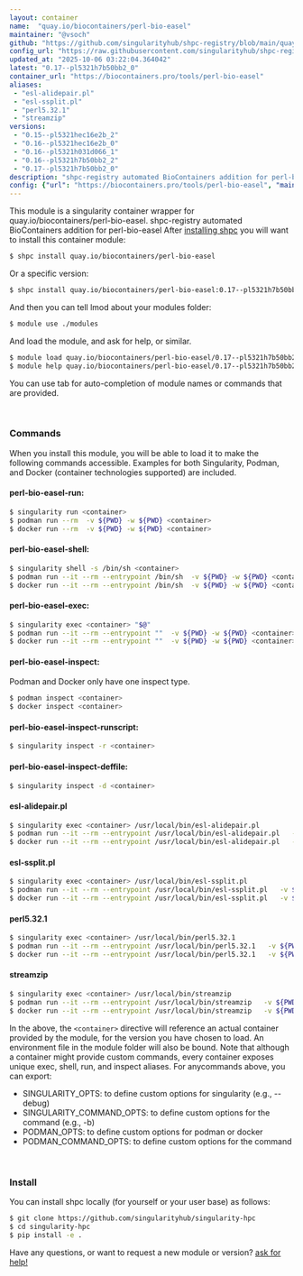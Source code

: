```yaml
---
layout: container
name:  "quay.io/biocontainers/perl-bio-easel"
maintainer: "@vsoch"
github: "https://github.com/singularityhub/shpc-registry/blob/main/quay.io/biocontainers/perl-bio-easel/container.yaml"
config_url: "https://raw.githubusercontent.com/singularityhub/shpc-registry/main/quay.io/biocontainers/perl-bio-easel/container.yaml"
updated_at: "2025-10-06 03:22:04.364042"
latest: "0.17--pl5321h7b50bb2_0"
container_url: "https://biocontainers.pro/tools/perl-bio-easel"
aliases:
 - "esl-alidepair.pl"
 - "esl-ssplit.pl"
 - "perl5.32.1"
 - "streamzip"
versions:
 - "0.15--pl5321hec16e2b_2"
 - "0.16--pl5321hec16e2b_0"
 - "0.16--pl5321h031d066_1"
 - "0.16--pl5321h7b50bb2_2"
 - "0.17--pl5321h7b50bb2_0"
description: "shpc-registry automated BioContainers addition for perl-bio-easel"
config: {"url": "https://biocontainers.pro/tools/perl-bio-easel", "maintainer": "@vsoch", "description": "shpc-registry automated BioContainers addition for perl-bio-easel", "latest": {"0.17--pl5321h7b50bb2_0": "sha256:dd5a4624456faefee134cd550a60c621fd4d5ba64fd4f20d8e6f48efeddc483c"}, "tags": {"0.15--pl5321hec16e2b_2": "sha256:5b6155d97943e7c22e78385f4cd47b09428fc2de08c6935bf614e44f990c2ed8", "0.16--pl5321hec16e2b_0": "sha256:f7ac86b99426c504276c600816cfdc8ada257e14607ddb5101af0e90a3241973", "0.16--pl5321h031d066_1": "sha256:99249963c1cedee43ca488d8864cebe07d1944ed1a3710007429d205e4d1dd98", "0.16--pl5321h7b50bb2_2": "sha256:3786336ac1296f76b30bb69c983ff5aa17179d96ed2d3eebd95dca2d594a1200", "0.17--pl5321h7b50bb2_0": "sha256:dd5a4624456faefee134cd550a60c621fd4d5ba64fd4f20d8e6f48efeddc483c"}, "docker": "quay.io/biocontainers/perl-bio-easel", "aliases": {"esl-alidepair.pl": "/usr/local/bin/esl-alidepair.pl", "esl-ssplit.pl": "/usr/local/bin/esl-ssplit.pl", "perl5.32.1": "/usr/local/bin/perl5.32.1", "streamzip": "/usr/local/bin/streamzip"}}
---
```


This module is a singularity container wrapper for quay.io/biocontainers/perl-bio-easel.
shpc-registry automated BioContainers addition for perl-bio-easel
After [installing shpc](#install) you will want to install this container module:


```bash
$ shpc install quay.io/biocontainers/perl-bio-easel
```

Or a specific version:

```bash
$ shpc install quay.io/biocontainers/perl-bio-easel:0.17--pl5321h7b50bb2_0
```

And then you can tell lmod about your modules folder:

```bash
$ module use ./modules
```

And load the module, and ask for help, or similar.

```bash
$ module load quay.io/biocontainers/perl-bio-easel/0.17--pl5321h7b50bb2_0
$ module help quay.io/biocontainers/perl-bio-easel/0.17--pl5321h7b50bb2_0
```

You can use tab for auto-completion of module names or commands that are provided.

<br>

### Commands

When you install this module, you will be able to load it to make the following commands accessible.
Examples for both Singularity, Podman, and Docker (container technologies supported) are included.

#### perl-bio-easel-run:

```bash
$ singularity run <container>
$ podman run --rm  -v ${PWD} -w ${PWD} <container>
$ docker run --rm  -v ${PWD} -w ${PWD} <container>
```

#### perl-bio-easel-shell:

```bash
$ singularity shell -s /bin/sh <container>
$ podman run --it --rm --entrypoint /bin/sh  -v ${PWD} -w ${PWD} <container>
$ docker run --it --rm --entrypoint /bin/sh  -v ${PWD} -w ${PWD} <container>
```

#### perl-bio-easel-exec:

```bash
$ singularity exec <container> "$@"
$ podman run --it --rm --entrypoint ""  -v ${PWD} -w ${PWD} <container> "$@"
$ docker run --it --rm --entrypoint ""  -v ${PWD} -w ${PWD} <container> "$@"
```

#### perl-bio-easel-inspect:

Podman and Docker only have one inspect type.

```bash
$ podman inspect <container>
$ docker inspect <container>
```

#### perl-bio-easel-inspect-runscript:

```bash
$ singularity inspect -r <container>
```

#### perl-bio-easel-inspect-deffile:

```bash
$ singularity inspect -d <container>
```


#### esl-alidepair.pl

```bash
$ singularity exec <container> /usr/local/bin/esl-alidepair.pl
$ podman run --it --rm --entrypoint /usr/local/bin/esl-alidepair.pl   -v ${PWD} -w ${PWD} <container> -c " $@"
$ docker run --it --rm --entrypoint /usr/local/bin/esl-alidepair.pl   -v ${PWD} -w ${PWD} <container> -c " $@"
```


#### esl-ssplit.pl

```bash
$ singularity exec <container> /usr/local/bin/esl-ssplit.pl
$ podman run --it --rm --entrypoint /usr/local/bin/esl-ssplit.pl   -v ${PWD} -w ${PWD} <container> -c " $@"
$ docker run --it --rm --entrypoint /usr/local/bin/esl-ssplit.pl   -v ${PWD} -w ${PWD} <container> -c " $@"
```


#### perl5.32.1

```bash
$ singularity exec <container> /usr/local/bin/perl5.32.1
$ podman run --it --rm --entrypoint /usr/local/bin/perl5.32.1   -v ${PWD} -w ${PWD} <container> -c " $@"
$ docker run --it --rm --entrypoint /usr/local/bin/perl5.32.1   -v ${PWD} -w ${PWD} <container> -c " $@"
```


#### streamzip

```bash
$ singularity exec <container> /usr/local/bin/streamzip
$ podman run --it --rm --entrypoint /usr/local/bin/streamzip   -v ${PWD} -w ${PWD} <container> -c " $@"
$ docker run --it --rm --entrypoint /usr/local/bin/streamzip   -v ${PWD} -w ${PWD} <container> -c " $@"
```



In the above, the `<container>` directive will reference an actual container provided
by the module, for the version you have chosen to load. An environment file in the
module folder will also be bound. Note that although a container
might provide custom commands, every container exposes unique exec, shell, run, and
inspect aliases. For anycommands above, you can export:

 - SINGULARITY_OPTS: to define custom options for singularity (e.g., --debug)
 - SINGULARITY_COMMAND_OPTS: to define custom options for the command (e.g., -b)
 - PODMAN_OPTS: to define custom options for podman or docker
 - PODMAN_COMMAND_OPTS: to define custom options for the command

<br>

### Install

You can install shpc locally (for yourself or your user base) as follows:

```bash
$ git clone https://github.com/singularityhub/singularity-hpc
$ cd singularity-hpc
$ pip install -e .
```

Have any questions, or want to request a new module or version? [ask for help!](https://github.com/singularityhub/singularity-hpc/issues)
